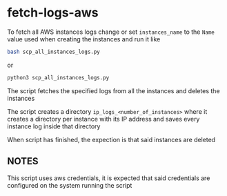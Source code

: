# fetch-logs-aws

To fetch all AWS instances logs change or set `instances_name`
to the `Name` value used when creating the instances and run it like

```bash
bash scp_all_instances_logs.py
```
or
```bash
python3 scp_all_instances_logs.py
```

The script fetches the specified logs from all the instances
and deletes the instances

The script creates a directory `ip_logs_<number_of_instances>`
where it creates a directory per instance with its IP address
and saves every instance log inside that directory

When script has finished, the expection is that said instances are deleted


## NOTES

This script uses aws credentials, it is expected that said credentials are configured
on the system running the script
